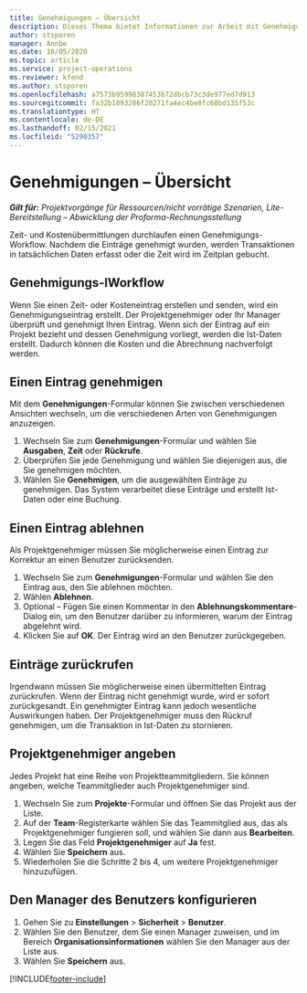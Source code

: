 ```yaml
---
title: Genehmigungen – Übersicht
description: Dieses Thema bietet Informationen zur Arbeit mit Genehmigungen in Project Operations.
author: stsporen
manager: Annbe
ms.date: 10/05/2020
ms.topic: article
ms.service: project-operations
ms.reviewer: kfend
ms.author: stsporen
ms.openlocfilehash: a7573b95998387453b72dbcb73c3de977ed7d913
ms.sourcegitcommit: fa32b1893286f20271fa4ec4be8fc68bd135f53c
ms.translationtype: HT
ms.contentlocale: de-DE
ms.lasthandoff: 02/15/2021
ms.locfileid: "5290357"
---
```

# <a name="approvals-overview"></a>Genehmigungen – Übersicht

_**Gilt für:** Projektvorgänge für Ressourcen/nicht vorrätige Szenarien, Lite-Bereitstellung – Abwicklung der Proforma-Rechnungsstellung_

Zeit- und Kostenübermittlungen durchlaufen einen Genehmigungs-Workflow. Nachdem die Einträge genehmigt wurden, werden Transaktionen in tatsächlichen Daten erfasst oder die Zeit wird im Zeitplan gebucht.

## <a name="approvals-workflow"></a>Genehmigungs-lWorkflow
Wenn Sie einen Zeit- oder Kosteneintrag erstellen und senden, wird ein Genehmigungseintrag erstellt. Der Projektgenehmiger oder Ihr Manager überprüft und genehmigt Ihren Eintrag. Wenn sich der Eintrag auf ein Projekt bezieht und dessen Genehmigung vorliegt, werden die Ist-Daten erstellt. Dadurch können die Kosten und die Abrechnung nachverfolgt werden. 

## <a name="approve-an-entry"></a>Einen Eintrag genehmigen
Mit dem **Genehmigungen**-Formular können Sie zwischen verschiedenen Ansichten wechseln, um die verschiedenen Arten von Genehmigungen anzuzeigen.
  
1. Wechseln Sie zum **Genehmigungen**-Formular und wählen Sie **Ausgaben**, **Zeit** oder **Rückrufe**.
2. Überprüfen Sie jede Genehmigung und wählen Sie diejenigen aus, die Sie genehmigen möchten.
3. Wählen Sie **Genehmigen**, um die ausgewählten Einträge zu genehmigen.
Das System verarbeitet diese Einträge und erstellt Ist-Daten oder eine Buchung.

## <a name="reject-an-entry"></a>Einen Eintrag ablehnen
Als Projektgenehmiger müssen Sie möglicherweise einen Eintrag zur Korrektur an einen Benutzer zurücksenden.
  
1. Wechseln Sie zum **Genehmigungen**-Formular und wählen Sie den Eintrag aus, den Sie ablehnen möchten. 
2. Wählen **Ablehnen**.
3. Optional – Fügen Sie einen Kommentar in den **Ablehnungskommentare**-Dialog ein, um den Benutzer darüber zu informieren, warum der Eintrag abgelehnt wird.
4. Klicken Sie auf **OK**. Der Eintrag wird an den Benutzer zurückgegeben.
  
## <a name="recall-entries"></a>Einträge zurückrufen
Irgendwann müssen Sie möglicherweise einen übermittelten Eintrag zurückrufen. Wenn der Eintrag nicht genehmigt wurde, wird er sofort zurückgesandt. Ein genehmigter Eintrag kann jedoch wesentliche Auswirkungen haben. Der Projektgenehmiger muss den Rückruf genehmigen, um die Transaktion in Ist-Daten zu stornieren.

## <a name="specify-project-approvers"></a>Projektgenehmiger angeben
Jedes Projekt hat eine Reihe von Projektteammitgliedern. Sie können angeben, welche Teammitglieder auch Projektgenehmiger sind.

1. Wechseln Sie zum **Projekte**-Formular und öffnen Sie das Projekt aus der Liste.
2. Auf der **Team**-Registerkarte wählen Sie das Teammitglied aus, das als Projektgenehmiger fungieren soll, und wählen Sie dann aus **Bearbeiten**.
3. Legen Sie das Feld **Projektgenehmiger** auf **Ja** fest.
4. Wählen Sie **Speichern** aus.
5. Wiederholen Sie die Schritte 2 bis 4, um weitere Projektgenehmiger hinzuzufügen.

## <a name="configure-the-users-manager"></a>Den Manager des Benutzers konfigurieren

1. Gehen Sie zu **Einstellungen** > **Sicherheit** > **Benutzer**.
2. Wählen Sie den Benutzer, dem Sie einen Manager zuweisen, und im Bereich **Organisationsinformationen** wählen Sie den Manager aus der Liste aus. 
3. Wählen Sie **Speichern** aus.




[!INCLUDE[footer-include](../includes/footer-banner.md)]